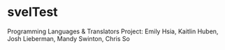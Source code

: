 svelTest
========

Programming Languages &amp; Translators Project: Emily Hsia, Kaitlin Huben, Josh Lieberman, Mandy Swinton, Chris So
